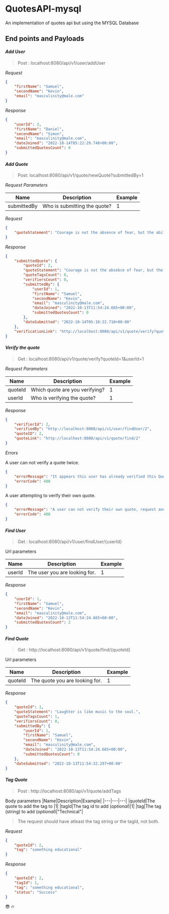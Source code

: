 # QuotesAPI-mysql
An implementation of quotes api but using the MYSQL Database


## End points and Payloads

#### *Add User* 
>Post : localhost:8080/api/v1/user/addUser

*Request*

```json
{
	"firstName": "Samuel",
	"secondName": "Kevin",
	"email": "masculinity@male.com"
}
```

*Response*

```json
{
    "userId": 2,
    "firstName": "Daniel",
    "secondName": "Simon",
    "email": "masculinity@male.com",
    "dateJoined": "2022-10-14T05:22:29.748+00:00",
    "submittedQuotesCount": 0
}
```

#### *Add Quote*

>Post: localhost:8080/api/v1/quote/newQuote?submittedBy=1

*Request Parameters*

|Name|Description|Example|
|---|---|---|
|submittedBy|Who is submitting the quote?|1|

*Request*

```json
{
	"quoteStatement": "Courage is not the absence of fear, but the ability to act despite it. "
}
```

*Response*

```json
{
    "submittedQuote": {
        "quoteId": 2,
        "quoteStatement": "Courage is not the absebce of fear, but the ability to act despite it. ",
        "quoteTagsCount": 0,
        "verifiersCount": 0,
        "submittedBy": {
            "userId": 1,
            "firstName": "Samuel",
            "secondName": "Kevin",
            "email": "masculinity@male.com",
            "dateJoined": "2022-10-13T11:54:24.665+00:00",
            "submittedQuotesCount": 0
        },
        "dateSubmitted": "2022-10-14T05:18:22.710+00:00"
    },
    "verificationLink": "http://localhost:8080/api/v1/quote/verify?quoteId=2"
}
```

#### *Verify the quote*

> Get : localhost:8080/api/v1/quote/verify?quoteId=1&userId=1

*Request Parameters*

|Name|Description|Example|
|---|---|---|
|quoteId|Which quote are you verifying?|1|
|userId|Who is verifying the quote?|1|


*Response*

```json
{
    "verifierId": 2,
    "verifiedBy": "http://localhost:8080/api/v1/user/findUser/2",
    "quoteID": 2,
    "quoteLink": "http://localhost:8080/api/v1/quote/find/2"
}
```

*Errors*

A user can not verify a quote twice.

```json
{
    "errorMessage": "It appears this user has already verified this Quote",
    "errorCode": 400
}
```

A user attempting to verify their own quote.

```json
{
    "errorMessage": "A user can not verify their own quote, request another user to verify the quote",
    "errorCode": 400
}
```

#### *Find User*

> Get : localhost:8080/api/v1/user/findUser/{userId}

Url parameters

|Name|Description|Example|
|---|---|---|
|userId|The user you are looking for. |1|

*Response*

```json
{
    "userId": 1,
    "firstName": "Samuel",
    "secondName": "Kevin",
    "email": "masculinity@male.com",
    "dateJoined": "2022-10-13T11:54:24.665+00:00",
    "submittedQuotesCount": 2
}
```


#### *Find Quote*

> Get : http://localhost:8080/api/v1/quote/find/{quoteId}

Url parameters

|Name|Description|Example|
|---|---|---|
|quoteId|The quote you are looking for. |1|

*Response*

```json
{
    "quoteId": 1,
    "quoteStatement": "Laughter is like music to the soul.",
    "quoteTagsCount": 1,
    "verifiersCount": 0,
    "submittedBy": {
        "userId": 1,
        "firstName": "Samuel",
        "secondName": "Kevin",
        "email": "masculinity@male.com",
        "dateJoined": "2022-10-13T11:54:24.665+00:00",
        "submittedQuotesCount": 0
    },
    "dateSubmitted": "2022-10-13T11:54:32.297+00:00"
}
```

#### *Tag Quote*

> Post : http://localhost:8080/api/v1/quote/addTags

Body parameters
|Name|Description|Example|
|---|---|---|
|quoteId|The quote to add the tag to |1|
|tagId|The tag id to add (*optional*)|1|
|tag|The tag (string) to add  (*optional*)|"Technical"|

> The request should have atleast the tag string or the tagId, not both. 


*Request*

```json
{
    "quoteId": 2,
    "tag": "something educational"
}
```


*Response*

```json
{
    "quoteId": 2,
    "tagId": 1,
    "tag": "something educational",
    "status": "Success"
}
```

:sunglasses: :fire:

